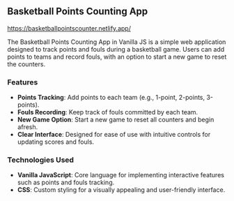 ## Basketball Points Counting App

https://basketballpointscounter.netlify.app/

The Basketball Points Counting App in Vanilla JS is a simple web application designed to track points and fouls during a basketball game. Users can add points to teams and record fouls, with an option to start a new game to reset the counters.

### Features
- **Points Tracking**: Add points to each team (e.g., 1-point, 2-points, 3-points).
- **Fouls Recording**: Keep track of fouls committed by each team.
- **New Game Option**: Start a new game to reset all counters and begin afresh.
- **Clear Interface**: Designed for ease of use with intuitive controls for updating scores and fouls.


### Technologies Used
- **Vanilla JavaScript**: Core language for implementing interactive features such as points and fouls tracking.
- **CSS**: Custom styling for a visually appealing and user-friendly interface.
